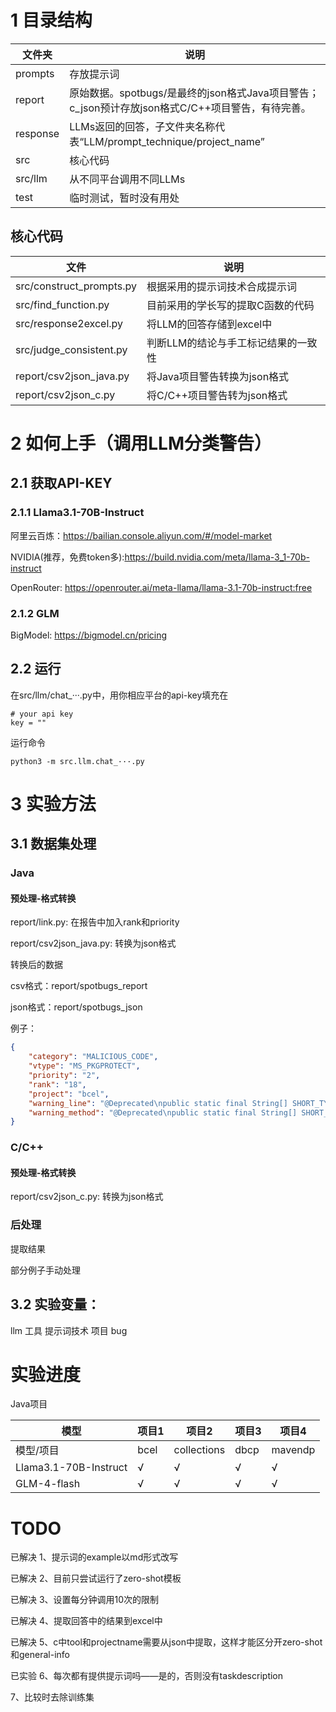 # 1 目录结构
文件夹       | 说明
----------- | -----
prompts  | 存放提示词
report  | 原始数据。spotbugs/是最终的json格式Java项目警告；c_json预计存放json格式C/C++项目警告，有待完善。
response  | LLMs返回的回答，子文件夹名称代表“LLM/prompt_technique/project_name”
src  | 核心代码
src/llm  | 从不同平台调用不同LLMs
test  | 临时测试，暂时没有用处

## 核心代码
文件       | 说明
----------- | -----
src/construct_prompts.py  | 根据采用的提示词技术合成提示词
src/find_function.py  | 目前采用的学长写的提取C函数的代码
src/response2excel.py  | 将LLM的回答存储到excel中
src/judge_consistent.py  | 判断LLM的结论与手工标记结果的一致性
report/csv2json_java.py  | 将Java项目警告转换为json格式
report/csv2json_c.py  | 将C/C++项目警告转为json格式

# 2 如何上手（调用LLM分类警告）
## 2.1 获取API-KEY
### 2.1.1 Llama3.1-70B-Instruct
阿里云百炼：https://bailian.console.aliyun.com/#/model-market

NVIDIA(推荐，免费token多):https://build.nvidia.com/meta/llama-3_1-70b-instruct

OpenRouter: https://openrouter.ai/meta-llama/llama-3.1-70b-instruct:free

### 2.1.2 GLM
BigModel: https://bigmodel.cn/pricing

## 2.2 运行
在src/llm/chat_···.py中，用你相应平台的api-key填充在
```
# your api key
key = ""
```
运行命令
```
python3 -m src.llm.chat_···.py
```

# 3 实验方法

## 3.1 数据集处理
### Java
#### 预处理-格式转换
report/link.py: 在报告中加入rank和priority

report/csv2json_java.py: 转换为json格式

转换后的数据

csv格式：report/spotbugs_report

json格式：report/spotbugs_json

例子：

``` json
{
    "category": "MALICIOUS_CODE",
    "vtype": "MS_PKGPROTECT",
    "priority": "2",
    "rank": "18",
    "project": "bcel",
    "warning_line": "@Deprecated\npublic static final String[] SHORT_TYPE_NAMES = { ILLEGAL_TYPE, ILLEGAL_TYPE, ILLEGAL_TYPE, ILLEGAL_TYPE, \"Z\", \"C\", \"F\", \"D\", \"B\", \"S\", \"I\", \"J\", \"V\", ILLEGAL_TYPE, ILLEGAL_TYPE, ILLEGAL_TYPE };",
    "warning_method": "@Deprecated\npublic static final String[] SHORT_TYPE_NAMES = { ILLEGAL_TYPE, ILLEGAL_TYPE, ILLEGAL_TYPE, ILLEGAL_TYPE, \"Z\", \"C\", \"F\", \"D\", \"B\", \"S\", \"I\", \"J\", \"V\", ILLEGAL_TYPE, ILLEGAL_TYPE, ILLEGAL_TYPE };"
}
``` 

### C/C++
#### 预处理-格式转换
report/csv2json_c.py: 转换为json格式

### 后处理
提取结果

部分例子手动处理

## 3.2 实验变量：
llm
工具
提示词技术
项目
bug


# 实验进度
Java项目

模型    | 项目1  | 项目2 | 项目3 | 项目4 
-------- | ----- | ----- | ----- | -----  
模型/项目 | bcel  |  collections  |  dbcp  |  mavendp
Llama3.1-70B-Instruct | √ | √ | √ | √ 
GLM-4-flash | √ | √ | √ | √ 


# TODO
已解决 1、提示词的example以md形式改写

已解决 2、目前只尝试运行了zero-shot模板

已解决 3、设置每分钟调用10次的限制

已解决 4、提取回答中的结果到excel中

已解决 5、c中tool和projectname需要从json中提取，这样才能区分开zero-shot和general-info

已实验 6、每次都有提供提示词吗——是的，否则没有taskdescription

7、比较时去除训练集

